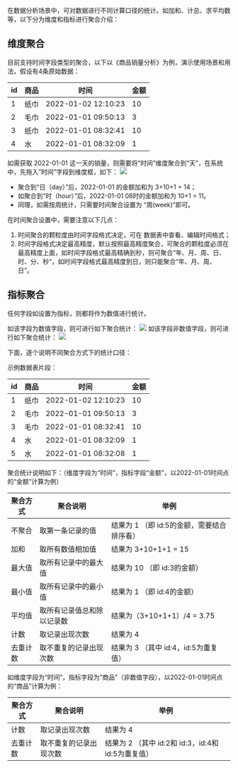 在数据分析场景中，可对数据进行不同计算口径的统计。如加和、计总、求平均数等，以下分为维度和指标进行聚合介绍：



## 维度聚合

目前支持时间字段类型的聚合，以下以《商品销量分析》为例，演示使用场景和用法，假设有4条原始数据：

| id   | 商品 | 时间                | 金额 |
| ---- | ---- | ------------------- | ---- |
| 1    | 纸巾 | 2022-01-02 12:10:23 | 10   |
| 2    | 毛巾 | 2022-01-01 09:50:13 | 3    |
| 3    | 纸巾 | 2022-01-01 08:32:41 | 10   |
| 4    | 水   | 2022-01-01 08:32:09 | 1    |

如需获取 2022-01-01 这一天的销量，则需要将“时间”维度聚合到“天”，在系统中，先拖入“时间”字段到维度框，如下：
![](https://qcloudimg.tencent-cloud.cn/raw/c85efc2060f1824dc2070be6f80c13bb.png)
- 聚合到“日（day）”后，2022-01-01 的金额加和为 3+10+1 = 14；
- 如聚合到“时（hour）”后，2022-01-01 08时的金额加和为 10+1 = 11。
- 同理，如需按周统计，只需要时间聚合设置为 “周(week)”即可。

在时间聚合设置中，需要注意以下几点：

1. 时间聚合的颗粒度由时间字段格式决定，可在 数据表中查看、编辑时间格式；
2. 时间字段格式决定最高精度，默认按照最高精度聚合，可聚合的颗粒度必须在最高精度上面，如时间字段格式最高精确到秒，则可聚合“年、月、周、日、时、分、秒”，如时间字段格式最高精度到日，则只能聚合“年、月、周、日”。

## 指标聚合

任何字段如设置为指标，则都将作为数值进行统计。

如该字段为数值字段，则可进行如下聚合统计：
![](https://qcloudimg.tencent-cloud.cn/raw/aefab9555f3b2c9a0bc69050a12e6968.png)
如该字段非数值字段，则可进行如下聚合统计：
![](https://qcloudimg.tencent-cloud.cn/raw/d858c50cacf45611cdc1f235e6ebc952.png)

下面，逐个说明不同聚合方式下的统计口径：

示例数据表片段：

| id   | 商品 | 时间                | 金额 |
| ---- | ---- | ------------------- | ---- |
| 1    | 纸巾 | 2022-01-02 12:10:23 | 10   |
| 2    | 毛巾 | 2022-01-01 09:50:13 | 3    |
| 3    | 毛巾 | 2022-01-01 08:32:41 | 10   |
| 4    | 水   | 2022-01-01 08:32:09 | 1    |
| 5    | 水   | 2022-01-01 08:32:08 | 1    |


聚合统计说明如下：（维度字段为“时间”，指标字段“金额”，以2022-01-01时间点的“金额”计算为例）

| 聚合方式 | 聚合说明                   | 举例                                       |
| -------- | -------------------------- | ------------------------------------------ |
| 不聚合   | 取第一条记录的值           | 结果为 1 （即 id:5的金额，需要结合排序看） |
| 加和     | 取所有数值相加值           | 结果为 3+10+1+1 = 15                       |
| 最大值   | 取所有记录中的最大值       | 结果为 10 （即 id:3的金额）                |
| 最小值   | 取所有记录中的最小值       | 结果为 1 （即 id:4的金额）                 |
| 平均值   | 取所有记录值总和除以记录数 | 结果为（3+10+1+1）/4 = 3.75                |
| 计数     | 取记录出现次数             | 结果为 4                                   |
| 去重计数 | 取不重复的记录出现次数     | 结果为 3 （其中 id:4，id:5为重复值）         |

如维度字段为“时间”，指标字段为“商品”（非数值字段），以2022-01-01时间点的“商品”计算为例：

| 聚合方式 | 聚合说明               | 举例                                               |
| -------- | ---------------------- | -------------------------------------------------- |
| 计数     | 取记录出现次数         | 结果为 4                                           |
| 去重计数 | 取不重复的记录出现次数 | 结果为 2 （其中 id:2和 id:3，id:4和 id:5为重复值） |
